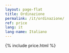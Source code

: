 ```yaml
---
layout: page-flat
title: Ordinazione
permalink: /it/ordinazione/
ref: price
lang: it
lang-name: Italiano
---
```


{% include price.html %}
